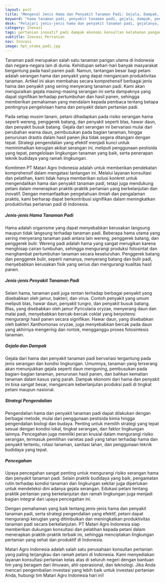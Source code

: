 ```yaml
---
layout: post
title: "Mengenal Jenis Hama dan Penyakit Tanaman Padi: Gejala, Dampak, dan Strategi Pengendalian Efektif"
keyword: "hama tanaman padi, penyakit tanaman padi, gejala, dampak, pengendalian, pencegahan, pertanian, konsultan pertanian, pelatihan pertanian terpadu, PT Matari Agro Indonesia"
desk: "Pelajari jenis-jenis hama dan penyakit tanaman padi, gejalanya, dampaknya, serta strategi efektif pengendalian dan pencegahannya"
category: Inovasi
tags: pertanian inovatif padi dampak ekonomi konsultan ketahanan pangan
subtitle: Inovasi Pertanian
nav: Inovasi
image: hpt_utama_padi.jpg
---
```


Tanaman padi merupakan salah satu tanaman pangan utama di Indonesia dan negara-negara lain di dunia. Kehidupan sehari-hari banyak masyarakat bergantung pada hasil panen padi. Namun, tantangan besar bagi petani adalah serangan hama dan penyakit yang dapat mengancam produktivitas tanaman. Artikel ini akan membahas secara komprehensif berbagai jenis hama dan penyakit yang sering menyerang tanaman padi. Kami akan menguraikan gejala masing-masing serangan ini serta dampaknya yang dapat signifikan terhadap pertumbuhan dan hasil panen, sehingga memberikan pemahaman yang mendalam kepada pembaca tentang betapa pentingnya pengelolaan hama dan penyakit dalam pertanian padi.

Pada setiap musim tanam, petani dihadapkan pada risiko serangan hama seperti wereng, penggerek batang, dan penyakit seperti blas, hawar daun, dan penyakit busuk batang. Gejala dari serangan ini bervariasi mulai dari perubahan warna daun, pembusukan pada bagian tanaman, hingga penurunan drastis dalam hasil panen jika tidak segera ditangani dengan tepat. Strategi pengendalian yang efektif menjadi kunci untuk meminimalkan kerugian akibat serangan ini, meliputi penggunaan pestisida yang tepat, pengelolaan lingkungan tanaman yang baik, serta penerapan teknik budidaya yang ramah lingkungan.

Komitmen PT Matari Agro Indonesia adalah untuk memberikan pendekatan komprehensif dalam mengatasi tantangan ini. Melalui layanan konsultasi dan pelatihan, kami tidak hanya memberikan solusi konkret untuk mengendalikan hama dan penyakit tanaman padi, tetapi juga mendukung petani dalam menerapkan praktik-praktik pertanian yang berkelanjutan dan inovatif. Dengan memanfaatkan pengetahuan ilmiah dan pengalaman praktis, kami berharap dapat berkontribusi signifikan dalam meningkatkan produktivitas pertanian padi di Indonesia.

##### Jenis-jenis Hama Tanaman Padi

Hama adalah organisme yang dapat menyebabkan kerusakan langsung maupun tidak langsung terhadap tanaman padi. Beberapa hama utama yang sering menyerang tanaman padi antara lain wereng, penggerek batang, dan penggerek bulir. Wereng padi adalah hama yang sangat merugikan karena menghisap cairan tumbuhan, sehingga mengurangi produksi fotosintat dan menghambat pertumbuhan tanaman secara keseluruhan. Penggerek batang dan penggerek bulir, seperti namanya, menyerang batang dan bulir padi, menyebabkan kerusakan fisik yang serius dan mengurangi kualitas hasil panen.

##### Jenis-jenis Penyakit Tanaman Padi

Selain hama, tanaman padi juga rentan terhadap berbagai penyakit yang disebabkan oleh jamur, bakteri, dan virus. Contoh penyakit yang umum meliputi blas, hawar daun, penyakit tungro, dan penyakit busuk batang. Blas, yang disebabkan oleh jamur Pyricularia oryzae, menyerang daun dan malai padi, menyebabkan bercak-bercak coklat yang berpotensi mengurangi hasil panen secara signifikan. Hawar daun, yang disebabkan oleh bakteri Xanthomonas oryzae, juga menyebabkan bercak pada daun yang akhirnya mengering dan rontok, mengganggu proses fotosintesis tanaman.

##### Gejala dan Dampak

Gejala dari hama dan penyakit tanaman padi bervariasi tergantung pada jenis serangan dan kondisi lingkungan. Umumnya, tanaman yang terserang akan menunjukkan gejala seperti daun menguning, pembusukan pada bagian-bagian tanaman, penurunan hasil panen, dan bahkan kematian tanaman dalam kasus yang parah. Dampak ekonomi dari hama dan penyakit ini bisa sangat besar, mengancam keberlanjutan produksi padi di tingkat petani maupun nasional.

##### Strategi Pengendalian

Pengendalian hama dan penyakit tanaman padi dapat dilakukan dengan berbagai metode, mulai dari penggunaan pestisida kimia hingga pengendalian biologi dan budaya. Penting untuk memilih strategi yang tepat sesuai dengan kondisi lokal, tingkat serangan, dan faktor lingkungan lainnya. Pencegahan juga memiliki peran krusial dalam mengurangi risiko serangan, termasuk pemilihan varietas padi yang tahan terhadap hama dan penyakit tertentu, rotasi tanaman, sanitasi lahan, dan penggunaan teknik budidaya yang tepat.

##### Pencegahan

Upaya pencegahan sangat penting untuk mengurangi risiko serangan hama dan penyakit tanaman padi. Selain praktik budidaya yang baik, pengamatan rutin terhadap kondisi tanaman dan lingkungan sekitar juga diperlukan untuk mendeteksi dini adanya gejala serangan. Edukasi petani tentang praktik pertanian yang berkelanjutan dan ramah lingkungan juga menjadi bagian integral dari upaya pencegahan ini.

Dengan pemahaman yang baik tentang jenis-jenis hama dan penyakit tanaman padi, serta strategi pengendalian yang efektif, petani dapat mengurangi kerugian yang ditimbulkan dan meningkatkan produktivitas tanaman padi secara berkelanjutan. PT Matari Agro Indonesia siap memberikan dukungan konsultasi dan pelatihan kepada petani dalam menerapkan praktik-praktik terbaik ini, sehingga menciptakan lingkungan pertanian yang sehat dan produktif di Indonesia.

Matari Agro Indonesia adalah salah satu perusahaan konsultan pertanian yang paling terjangkau dan ramah petani di Indonesia. Kami menyediakan layanan konsultasi pertanian kelas atas di seluruh negeri dengan bantuan tim yang beragam dari ilmuwan, ahli operasional, dan teknologi. Jika Anda mencari pengembalian investasi yang lebih baik untuk investasi pertanian Anda, hubungi tim Matari Agro Indonesia hari ini!


